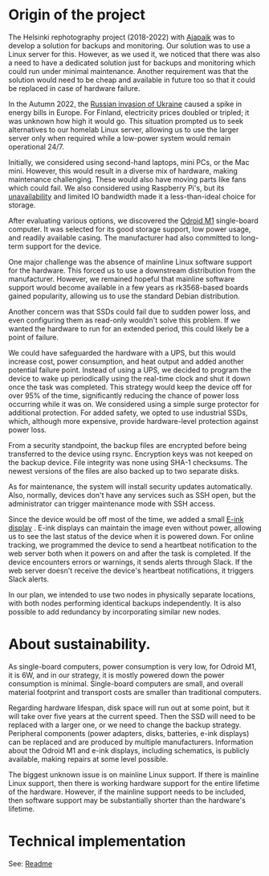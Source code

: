 # Origin of the project

The Helsinki rephotography project (2018-2022) with [Ajapaik](https://ajapaik.ee) was to develop a solution for backups and monitoring. Our solution was to use a Linux server for this. However, as we used it, we noticed that there was also a need to have a dedicated solution just for backups and monitoring which could run under minimal maintenance. Another requirement was that the solution would need to be cheap and available in future too so that it could be replaced in case of hardware failure.

In the Autumn 2022, the [Russian invasion of Ukraine](https://en.wikipedia.org/wiki/Russian_invasion_of_Ukraine) caused a spike in energy bills in Europe. For Finland, electricity prices doubled or tripled; it was unknown how high it would go. This situation prompted us to seek alternatives to our homelab Linux server, allowing us to use the larger server only when required while a low-power system would remain operational 24/7.

Initially, we considered using second-hand laptops, mini PCs, or the Mac mini. However, this would result in a diverse mix of hardware, making maintenance challenging. These would also have moving parts like fans which could fail. We also considered using Raspberry Pi's, but its [unavailability](https://www.jeffgeerling.com/blog/2022/you-cant-buy-raspberry-pi-right-now) and limited IO bandwidth made it a less-than-ideal choice for storage.

After evaluating various options, we discovered the [Odroid M1](https://www.youtube.com/watch?v=WqO4EgP4cHA) single-board computer. It was selected for its good storage support, low power usage, and readily available casing. The manufacturer had also committed to long-term support for the device.

One major challenge was the absence of mainline Linux software support for the hardware. This forced us to use a downstream distribution from the manufacturer. However, we remained hopeful that mainline software support would become available in a few years as rk3568-based boards gained popularity, allowing us to use the standard Debian distribution.

Another concern was that SSDs could fail due to sudden power loss, and even configuring them as read-only wouldn't solve this problem. If we wanted the hardware to run for an extended period, this could likely be a point of failure.

We could have safeguarded the hardware with a UPS, but this would increase cost, power consumption, and heat output and added another potential failure point. Instead of using a UPS, we decided to program the device to wake up periodically using the real-time clock and shut it down once the task was completed. This strategy would keep the device off for over 95% of the time, significantly reducing the chance of power loss occurring while it was on. We considered using a simple surge protector for additional protection. For added safety, we opted to use industrial SSDs, which, although more expensive, provide hardware-level protection against power loss.

From a security standpoint, the backup files are encrypted before being transferred to the device using rsync. Encryption keys was not keeped on the backup device. File integrity was none using SHA-1 checksums. The newest versions of the files are also backed up to two separate disks. 

As for maintenance, the system will install security updates automatically. Also, normally, devices don't have any services such as SSH open, but the administrator can trigger maintenance mode with SSH access. 

Since the device would be off most of the time, we added a small [E-ink display](https://shop.pimoroni.com/products/badger-2040) . E-ink displays can maintain the image even without power, allowing us to see the last status of the device when it is powered down. For online tracking, we programmed the device to send a heartbeat notification to the web server both when it powers on and after the task is completed. If the device encounters errors or warnings, it sends alerts through Slack. If the web server doesn't receive the device's heartbeat notifications, it triggers Slack alerts.

In our plan, we intended to use two nodes in physically separate locations, with both nodes performing identical backups independently. It is also possible to add redundancy by incorporating similar new nodes.

# About  sustainability. 

As single-board computers, power consumption is very low, for Odroid M1, it is 6W, and in our strategy, it is mostly powered down the power consumption is minimal. Single-board computers are small, and overall material footprint and transport costs are smaller than traditional computers.

Regarding hardware lifespan, disk space will run out at some point, but it will take over five years at the current speed. Then the SSD will need to be replaced with a larger one, or we need to change the backup strategy. Peripheral components (power adapters, disks, batteries, e-ink displays) can be replaced and are produced by multiple manufacturers. Information about the Odroid M1 and e-ink displays, including schematics, is publicly available, making repairs at some level possible. 

The biggest unknown issue is on mainline Linux support. If there is mainline Linux support, then there is working hardware support for the entire lifetime of the hardware. However, if the mainline support needs to be included, then software support may be substantially shorter than the hardware's lifetime.

# Technical implementation

See: [Readme](https://github.com/Ajapaik/Odroid_m1_backup_sbc/tree/main#readme)
